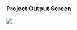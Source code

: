 ### Project Output Screen
![](https://github.com/Orhan-34/bootstrap-flip-on-hover-cards/assets/74640101/19f57c16-a88f-419a-8a65-08230739eb63)
